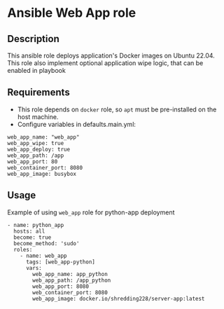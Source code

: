 # Ansible Web App role

## Description

This ansible role deploys application's Docker images on Ubuntu 22.04. This role also implement optional application wipe logic, that can be enabled in playbook

## Requirements

* This role depends on `docker` role, so `apt` must be pre-installed on the host machine.
* Configure variables in defaults.main.yml:

```shell
web_app_name: "web_app"
web_app_wipe: true
web_app_deploy: true
web_app_path: /app
web_app_port: 80
web_container_port: 8080
web_app_image: busybox
```

## Usage

Example of using `web_app` role for python-app deployment

```shell
- name: python_app
  hosts: all
  become: true
  become_method: 'sudo'
  roles:
    - name: web_app
      tags: [web_app-python]
      vars:
        web_app_name: app_python
        web_app_path: /app_python
        web_app_port: 8080
        web_container_port: 8080
        web_app_image: docker.io/shredding228/server-app:latest
```